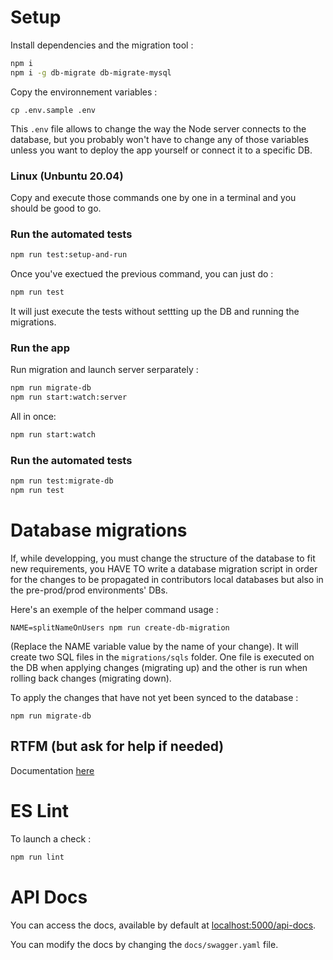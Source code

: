 # Setup

Install dependencies and the migration tool :
```sh
npm i
npm i -g db-migrate db-migrate-mysql
```
Copy the environnement variables : 
```
cp .env.sample .env
```
This `.env` file allows to change the way the Node server connects to the database, but you probably won't have to change any of those variables unless you want to deploy the app yourself or connect it to a specific DB.

### Linux (Unbuntu 20.04)

Copy and execute those commands one by one in a terminal and you should be good to go.

### Run the automated tests
```sh
npm run test:setup-and-run
```
Once you've exectued the previous command, you can just do : 
```sh
npm run test
```
It will just execute the tests without settting up the DB and running the migrations.

### Run the app

Run migration and launch server serparately :

```sh
npm run migrate-db
npm run start:watch:server
```
All in once:

```sh
npm run start:watch
```
### Run the automated tests

```sh
npm run test:migrate-db
npm run test
```

# Database migrations

If, while developping, you must change the structure of the database to fit new requirements, 
you HAVE TO write a database migration script in order for the changes to be propagated 
in contributors local databases but also in the pre-prod/prod environments' DBs.

Here's an exemple of the helper command usage : 
```
NAME=splitNameOnUsers npm run create-db-migration
```
(Replace the NAME variable value by the name of your change). It will create two SQL files in the `migrations/sqls` folder. One file is executed on the DB when applying changes (migrating up) and the other is run when rolling back changes (migrating down).

To apply the changes that have not yet been synced to the database :
```
npm run migrate-db
```

## RTFM (but ask for help if needed)

Documentation [here](https://db-migrate.readthedocs.io/en/latest/)



# ES Lint

To launch a check :

```sh
npm run lint 
```

# API Docs
You can access the docs, available by default at [localhost:5000/api-docs](http://localhost:5000/api-docs).

You can modify the docs by changing the `docs/swagger.yaml` file.

